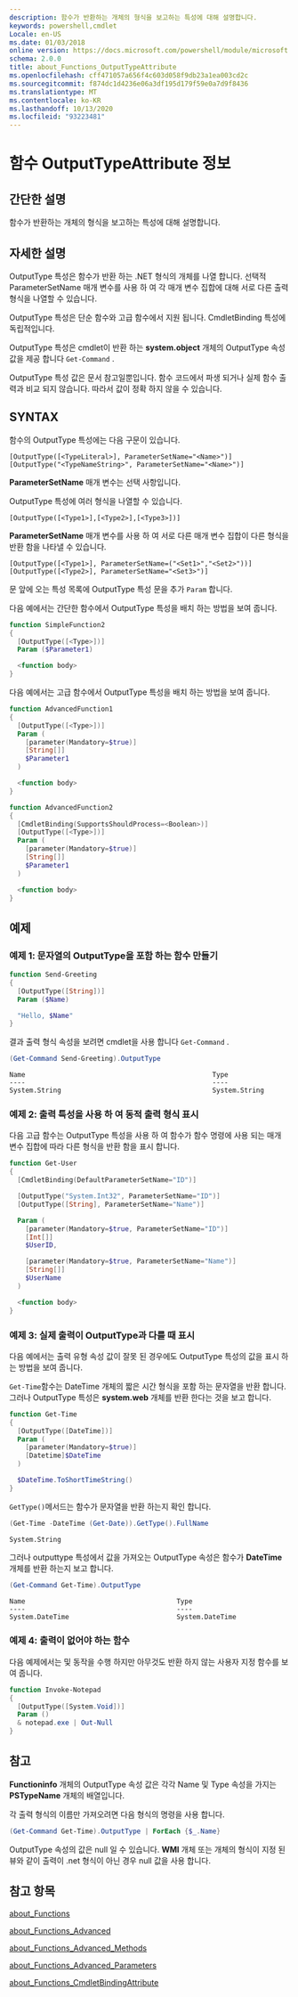 ```yaml
---
description: 함수가 반환하는 개체의 형식을 보고하는 특성에 대해 설명합니다.
keywords: powershell,cmdlet
Locale: en-US
ms.date: 01/03/2018
online version: https://docs.microsoft.com/powershell/module/microsoft.powershell.core/about/about_functions_outputtypeattribute?view=powershell-5.1&WT.mc_id=ps-gethelp
schema: 2.0.0
title: about_Functions_OutputTypeAttribute
ms.openlocfilehash: cff471057a656f4c603d058f9db23a1ea003cd2c
ms.sourcegitcommit: f874dc1d4236e06a3df195d179f59e0a7d9f8436
ms.translationtype: MT
ms.contentlocale: ko-KR
ms.lasthandoff: 10/13/2020
ms.locfileid: "93223481"
---
```

# <a name="about-functions-outputtypeattribute"></a>함수 OutputTypeAttribute 정보

## <a name="short-description"></a>간단한 설명
함수가 반환하는 개체의 형식을 보고하는 특성에 대해 설명합니다.

## <a name="long-description"></a>자세한 설명

OutputType 특성은 함수가 반환 하는 .NET 형식의 개체를 나열 합니다. 선택적 ParameterSetName 매개 변수를 사용 하 여 각 매개 변수 집합에 대해 서로 다른 출력 형식을 나열할 수 있습니다.

OutputType 특성은 단순 함수와 고급 함수에서 지원 됩니다. CmdletBinding 특성에 독립적입니다.

OutputType 특성은 cmdlet이 반환 하는 **system.object** 개체의 OutputType 속성 값을 제공 합니다 `Get-Command` .

OutputType 특성 값은 문서 참고일뿐입니다. 함수 코드에서 파생 되거나 실제 함수 출력과 비교 되지 않습니다. 따라서 값이 정확 하지 않을 수 있습니다.

## <a name="syntax"></a>SYNTAX

함수의 OutputType 특성에는 다음 구문이 있습니다.

```
[OutputType([<TypeLiteral>], ParameterSetName="<Name>")]
[OutputType("<TypeNameString>", ParameterSetName="<Name>")]
```

**ParameterSetName** 매개 변수는 선택 사항입니다.

OutputType 특성에 여러 형식을 나열할 수 있습니다.

```
[OutputType([<Type1>],[<Type2>],[<Type3>])]
```

**ParameterSetName** 매개 변수를 사용 하 여 서로 다른 매개 변수 집합이 다른 형식을 반환 함을 나타낼 수 있습니다.

```
[OutputType([<Type1>], ParameterSetName=("<Set1>","<Set2>"))]
[OutputType([<Type2>], ParameterSetName="<Set3>")]
```

문 앞에 오는 특성 목록에 OutputType 특성 문을 추가 `Param` 합니다.

다음 예에서는 간단한 함수에서 OutputType 특성을 배치 하는 방법을 보여 줍니다.

```powershell
function SimpleFunction2
{
  [OutputType([<Type>])]
  Param ($Parameter1)

  <function body>
}
```

다음 예에서는 고급 함수에서 OutputType 특성을 배치 하는 방법을 보여 줍니다.

```powershell
function AdvancedFunction1
{
  [OutputType([<Type>])]
  Param (
    [parameter(Mandatory=$true)]
    [String[]]
    $Parameter1
  )

  <function body>
}

function AdvancedFunction2
{
  [CmdletBinding(SupportsShouldProcess=<Boolean>)]
  [OutputType([<Type>])]
  Param (
    [parameter(Mandatory=$true)]
    [String[]]
    $Parameter1
  )

  <function body>
}
```

## <a name="examples"></a>예제

### <a name="example-1-create-a-function-that-has-the-outputtype-of-string"></a>예제 1: 문자열의 OutputType을 포함 하는 함수 만들기

```powershell
function Send-Greeting
{
  [OutputType([String])]
  Param ($Name)

  "Hello, $Name"
}
```

결과 출력 형식 속성을 보려면 cmdlet을 사용 합니다 `Get-Command` .

```powershell
(Get-Command Send-Greeting).OutputType
```

```Output
Name                                               Type
----                                               ----
System.String                                      System.String
```

### <a name="example-2-use-the-output-attribute-to-indicate-dynamic-output-types"></a>예제 2: 출력 특성을 사용 하 여 동적 출력 형식 표시

다음 고급 함수는 OutputType 특성을 사용 하 여 함수가 함수 명령에 사용 되는 매개 변수 집합에 따라 다른 형식을 반환 함을 표시 합니다.

```powershell
function Get-User
{
  [CmdletBinding(DefaultParameterSetName="ID")]

  [OutputType("System.Int32", ParameterSetName="ID")]
  [OutputType([String], ParameterSetName="Name")]

  Param (
    [parameter(Mandatory=$true, ParameterSetName="ID")]
    [Int[]]
    $UserID,

    [parameter(Mandatory=$true, ParameterSetName="Name")]
    [String[]]
    $UserName
  )

  <function body>
}
```

### <a name="example-3-shows-when-an-actual-output-differs-from-the-outputtype"></a>예제 3: 실제 출력이 OutputType과 다를 때 표시

다음 예에서는 출력 유형 속성 값이 잘못 된 경우에도 OutputType 특성의 값을 표시 하는 방법을 보여 줍니다.

`Get-Time`함수는 DateTime 개체의 짧은 시간 형식을 포함 하는 문자열을 반환 합니다. 그러나 OutputType 특성은 **system.web** 개체를 반환 한다는 것을 보고 합니다.

```powershell
function Get-Time
{
  [OutputType([DateTime])]
  Param (
    [parameter(Mandatory=$true)]
    [Datetime]$DateTime
  )

  $DateTime.ToShortTimeString()
}
```

`GetType()`메서드는 함수가 문자열을 반환 하는지 확인 합니다.

```powershell
(Get-Time -DateTime (Get-Date)).GetType().FullName
```

```Output
System.String
```

그러나 outputtype 특성에서 값을 가져오는 OutputType 속성은 함수가 **DateTime** 개체를 반환 하는지 보고 합니다.

```powershell
(Get-Command Get-Time).OutputType
```

```Output
Name                                      Type
----                                      ----
System.DateTime                           System.DateTime
```

### <a name="example-4-a-function--that-shouldnt-have-output"></a>예제 4: 출력이 없어야 하는 함수

다음 예제에서는 및 동작을 수행 하지만 아무것도 반환 하지 않는 사용자 지정 함수를 보여 줍니다.

```powershell
function Invoke-Notepad
{
  [OutputType([System.Void])]
  Param ()
  & notepad.exe | Out-Null
}
```

## <a name="notes"></a>참고

**Functioninfo** 개체의 OutputType 속성 값은 각각 Name 및 Type 속성을 가지는 **PSTypeName** 개체의 배열입니다.

각 출력 형식의 이름만 가져오려면 다음 형식의 명령을 사용 합니다.

```powershell
(Get-Command Get-Time).OutputType | ForEach {$_.Name}
```

OutputType 속성의 값은 null 일 수 있습니다. **WMI** 개체 또는 개체의 형식이 지정 된 뷰와 같이 출력이 .net 형식이 아닌 경우 null 값을 사용 합니다.

## <a name="see-also"></a>참고 항목

[about_Functions](about_Functions.md)

[about_Functions_Advanced](about_Functions_Advanced.md)

[about_Functions_Advanced_Methods](about_Functions_Advanced_Methods.md)

[about_Functions_Advanced_Parameters](about_Functions_Advanced_Parameters.md)

[about_Functions_CmdletBindingAttribute](about_Functions_CmdletBindingAttribute.md)
